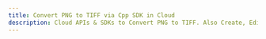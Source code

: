 ---title: Convert PNG to TIFF via Cpp SDK in Clouddescription: Cloud APIs & SDKs to Convert PNG to TIFF. Also Create, Edit & Render Microsoft Word & OpenOffice documents in the Cloud.---